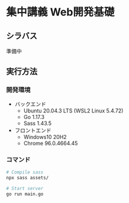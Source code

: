 # 集中講義 Web開発基礎

## シラバス

準備中

## 実行方法

### 開発環境

- バックエンド
  - Ubuntu 20.04.3 LTS (WSL2 Linux 5.4.72)
  - Go 1.17.3
  - Sass 1.43.5
- フロントエンド
  - Windows10 20H2
  - Chrome 96.0.4664.45

### コマンド

```bash
# Compile sass
npx sass assets/

# Start server
go run main.go
```
